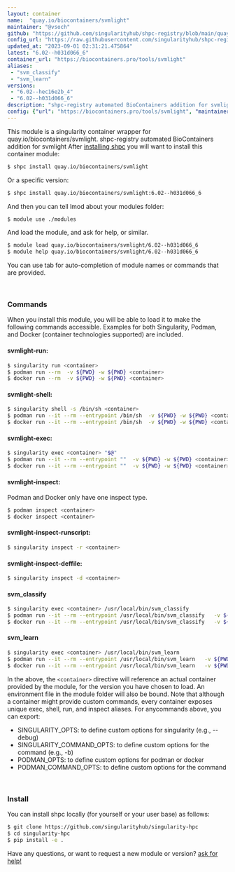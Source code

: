 ```yaml
---
layout: container
name:  "quay.io/biocontainers/svmlight"
maintainer: "@vsoch"
github: "https://github.com/singularityhub/shpc-registry/blob/main/quay.io/biocontainers/svmlight/container.yaml"
config_url: "https://raw.githubusercontent.com/singularityhub/shpc-registry/main/quay.io/biocontainers/svmlight/container.yaml"
updated_at: "2023-09-01 02:31:21.475864"
latest: "6.02--h031d066_6"
container_url: "https://biocontainers.pro/tools/svmlight"
aliases:
 - "svm_classify"
 - "svm_learn"
versions:
 - "6.02--hec16e2b_4"
 - "6.02--h031d066_6"
description: "shpc-registry automated BioContainers addition for svmlight"
config: {"url": "https://biocontainers.pro/tools/svmlight", "maintainer": "@vsoch", "description": "shpc-registry automated BioContainers addition for svmlight", "latest": {"6.02--h031d066_6": "sha256:2fb4c7ff5cf27e6ca26391fd03c7c025524424651db96b80c40d272c8b98c441"}, "tags": {"6.02--hec16e2b_4": "sha256:d7131f4d49cbef87a5655498cd83f4606bcb2646871b413635de1b8f7914aa37", "6.02--h031d066_6": "sha256:2fb4c7ff5cf27e6ca26391fd03c7c025524424651db96b80c40d272c8b98c441"}, "docker": "quay.io/biocontainers/svmlight", "aliases": {"svm_classify": "/usr/local/bin/svm_classify", "svm_learn": "/usr/local/bin/svm_learn"}}
---
```


This module is a singularity container wrapper for quay.io/biocontainers/svmlight.
shpc-registry automated BioContainers addition for svmlight
After [installing shpc](#install) you will want to install this container module:


```bash
$ shpc install quay.io/biocontainers/svmlight
```

Or a specific version:

```bash
$ shpc install quay.io/biocontainers/svmlight:6.02--h031d066_6
```

And then you can tell lmod about your modules folder:

```bash
$ module use ./modules
```

And load the module, and ask for help, or similar.

```bash
$ module load quay.io/biocontainers/svmlight/6.02--h031d066_6
$ module help quay.io/biocontainers/svmlight/6.02--h031d066_6
```

You can use tab for auto-completion of module names or commands that are provided.

<br>

### Commands

When you install this module, you will be able to load it to make the following commands accessible.
Examples for both Singularity, Podman, and Docker (container technologies supported) are included.

#### svmlight-run:

```bash
$ singularity run <container>
$ podman run --rm  -v ${PWD} -w ${PWD} <container>
$ docker run --rm  -v ${PWD} -w ${PWD} <container>
```

#### svmlight-shell:

```bash
$ singularity shell -s /bin/sh <container>
$ podman run --it --rm --entrypoint /bin/sh  -v ${PWD} -w ${PWD} <container>
$ docker run --it --rm --entrypoint /bin/sh  -v ${PWD} -w ${PWD} <container>
```

#### svmlight-exec:

```bash
$ singularity exec <container> "$@"
$ podman run --it --rm --entrypoint ""  -v ${PWD} -w ${PWD} <container> "$@"
$ docker run --it --rm --entrypoint ""  -v ${PWD} -w ${PWD} <container> "$@"
```

#### svmlight-inspect:

Podman and Docker only have one inspect type.

```bash
$ podman inspect <container>
$ docker inspect <container>
```

#### svmlight-inspect-runscript:

```bash
$ singularity inspect -r <container>
```

#### svmlight-inspect-deffile:

```bash
$ singularity inspect -d <container>
```


#### svm_classify

```bash
$ singularity exec <container> /usr/local/bin/svm_classify
$ podman run --it --rm --entrypoint /usr/local/bin/svm_classify   -v ${PWD} -w ${PWD} <container> -c " $@"
$ docker run --it --rm --entrypoint /usr/local/bin/svm_classify   -v ${PWD} -w ${PWD} <container> -c " $@"
```


#### svm_learn

```bash
$ singularity exec <container> /usr/local/bin/svm_learn
$ podman run --it --rm --entrypoint /usr/local/bin/svm_learn   -v ${PWD} -w ${PWD} <container> -c " $@"
$ docker run --it --rm --entrypoint /usr/local/bin/svm_learn   -v ${PWD} -w ${PWD} <container> -c " $@"
```



In the above, the `<container>` directive will reference an actual container provided
by the module, for the version you have chosen to load. An environment file in the
module folder will also be bound. Note that although a container
might provide custom commands, every container exposes unique exec, shell, run, and
inspect aliases. For anycommands above, you can export:

 - SINGULARITY_OPTS: to define custom options for singularity (e.g., --debug)
 - SINGULARITY_COMMAND_OPTS: to define custom options for the command (e.g., -b)
 - PODMAN_OPTS: to define custom options for podman or docker
 - PODMAN_COMMAND_OPTS: to define custom options for the command

<br>

### Install

You can install shpc locally (for yourself or your user base) as follows:

```bash
$ git clone https://github.com/singularityhub/singularity-hpc
$ cd singularity-hpc
$ pip install -e .
```

Have any questions, or want to request a new module or version? [ask for help!](https://github.com/singularityhub/singularity-hpc/issues)